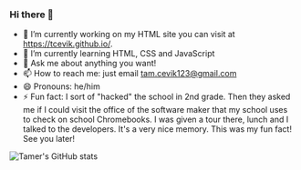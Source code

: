 ### Hi there 👋
- 🔭 I’m currently working on my HTML site you can visit at https://tcevik.github.io/.
- 🌱 I’m currently learning HTML, CSS and JavaScript
- 💬 Ask me about anything you want!
- 📫 How to reach me: just email tam.cevik123@gmail.com
- 😄 Pronouns: he/him
- ⚡ Fun fact: I sort of "hacked" the school in 2nd grade. Then they asked me if I could visit the office of the software maker that my school uses to check on school Chromebooks. I was given a tour there, lunch and I talked to the developers. It's a very nice memory. This was my fun fact! See you later!

![Tamer's GitHub stats](https://github-readme-stats.vercel.app/api?username=TCevik&show_icons=true&theme=gruvbox)
